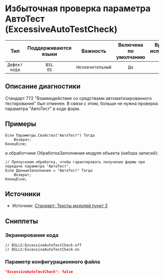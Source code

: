 # Избыточная проверка параметра АвтоТест (ExcessiveAutoTestCheck)

 Тип | Поддерживаются<br>языки | Важность | Включена<br>по умолчанию | Время на<br>исправление (мин) | Тэги 
 :-: | :-: | :-: | :-: | :-: | :-: 
 `Дефект кода` | `BSL`<br>`OS` | `Незначительный` | `Да` | `1` | `standard`<br>`deprecated` 

<!-- Блоки выше заполняются автоматически, не трогать -->
## Описание диагностики
Стандарт 772 "Взаимодействие со средствами автоматизированного тестирования" был отменен.
В связи с этим, больше не нужна проверка параметра "АвтоТест" в коде форм.

## Примеры
```bsl
Если Параметры.Свойство("АвтоТест") Тогда
    Возврат;
КонецЕсли;
```

и обработчике ОбработкаЗаполнения модуля объекта (набора записей):

```bsl
// Пропускаем обработку, чтобы гарантировать получение формы при передаче параметра "АвтоТест".
Если ДанныеЗаполнения = "АвтоТест" Тогда
    Возврат;
КонецЕсли;
```

## Источники
* Источник: [Стандарт: Тексты модулей пункт 3](https://its.1c.ru/db/v8std#content:456:hdoc:3)

## Сниппеты

<!-- Блоки ниже заполняются автоматически, не трогать -->
### Экранирование кода

```bsl
// BSLLS:ExcessiveAutoTestCheck-off
// BSLLS:ExcessiveAutoTestCheck-on
```

### Параметр конфигурационного файла

```json
"ExcessiveAutoTestCheck": false
```
